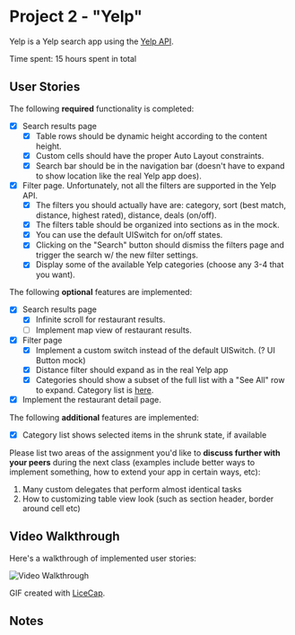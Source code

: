 # Project 2 - "Yelp"

Yelp is a Yelp search app using the [Yelp API](http://www.yelp.com/developers/documentation/v2/search_api).

Time spent: 15 hours spent in total

## User Stories

The following **required** functionality is completed:

- [x] Search results page
   - [x] Table rows should be dynamic height according to the content height.
   - [x] Custom cells should have the proper Auto Layout constraints.
   - [x] Search bar should be in the navigation bar (doesn't have to expand to show location like the real Yelp app does).
- [x] Filter page. Unfortunately, not all the filters are supported in the Yelp API.
   - [x] The filters you should actually have are: category, sort (best match, distance, highest rated), distance, deals (on/off).
   - [x] The filters table should be organized into sections as in the mock.
   - [x] You can use the default UISwitch for on/off states.
   - [x] Clicking on the "Search" button should dismiss the filters page and trigger the search w/ the new filter settings.
   - [x] Display some of the available Yelp categories (choose any 3-4 that you want).

The following **optional** features are implemented:

- [x] Search results page
   - [x] Infinite scroll for restaurant results.
   - [ ] Implement map view of restaurant results.
- [x] Filter page
   - [x] Implement a custom switch instead of the default UISwitch. (? UI Button mock)
   - [x] Distance filter should expand as in the real Yelp app
   - [x] Categories should show a subset of the full list with a "See All" row to expand. Category list is [here](http://www.yelp.com/developers/documentation/category_list).
- [x] Implement the restaurant detail page.

The following **additional** features are implemented:

- [x] Category list shows selected items in the shrunk state, if available

Please list two areas of the assignment you'd like to **discuss further with your peers** during the next class (examples include better ways to implement something, how to extend your app in certain ways, etc):

1. Many custom delegates that perform almost identical tasks
2. How to customizing table view look (such as section header, border around cell etc)

## Video Walkthrough

Here's a walkthrough of implemented user stories:

<img src='./WalkThru.gif' title='Video Walkthrough' width='' alt='Video Walkthrough' />

GIF created with [LiceCap](http://www.cockos.com/licecap/).

## Notes


